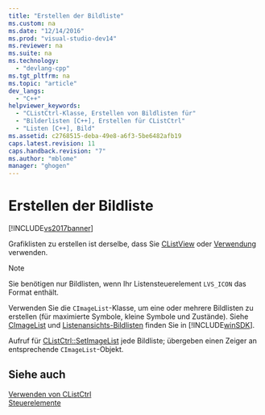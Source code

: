 ```yaml
---
title: "Erstellen der Bildliste"
ms.custom: na
ms.date: "12/14/2016"
ms.prod: "visual-studio-dev14"
ms.reviewer: na
ms.suite: na
ms.technology: 
  - "devlang-cpp"
ms.tgt_pltfrm: na
ms.topic: "article"
dev_langs: 
  - "C++"
helpviewer_keywords: 
  - "CListCtrl-Klasse, Erstellen von Bildlisten für"
  - "Bilderlisten [C++], Erstellen für CListCtrl"
  - "Listen [C++], Bild"
ms.assetid: c2768515-deba-49e8-a6f3-5be6482afb19
caps.latest.revision: 11
caps.handback.revision: "7"
ms.author: "mblome"
manager: "ghogen"
---
```

# Erstellen der Bildliste
[!INCLUDE[vs2017banner](../assembler/inline/includes/vs2017banner.md)]

Grafiklisten zu erstellen ist derselbe, dass Sie [CListView](../mfc/reference/clistview-class.md) oder [Verwendung](../mfc/reference/clistctrl-class.md) verwenden.  
  
> [!NOTE]
>  Sie benötigen nur Bildlisten, wenn Ihr Listensteuerelement `LVS_ICON` das Format enthält.  
  
 Verwenden Sie die `CImageList`\-Klasse, um eine oder mehrere Bildlisten zu erstellen \(für maximierte Symbole, kleine Symbole und Zustände\).  Siehe [CImageList](../mfc/reference/cimagelist-class.md) und [Listenansichts\-Bildlisten](http://msdn.microsoft.com/library/windows/desktop/bb774736) finden Sie in [!INCLUDE[winSDK](../atl/includes/winsdk_md.md)].  
  
 Aufruf für [CListCtrl::SetImageList](../Topic/CListCtrl::SetImageList.md) jede Bildliste; übergeben einen Zeiger an entsprechende `CImageList`\-Objekt.  
  
## Siehe auch  
 [Verwenden von CListCtrl](../mfc/using-clistctrl.md)   
 [Steuerelemente](../mfc/controls-mfc.md)
